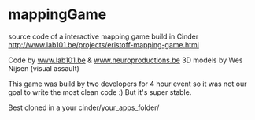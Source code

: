 mappingGame
===========

source code of a interactive mapping game build in Cinder http://www.lab101.be/projects/eristoff-mapping-game.html

Code by www.lab101.be & www.neuroproductions.be
3D models by Wes Nijsen (visual assault) 

This game was build by two developers for 4 hour event so it was not our goal to write the most clean code :)
But it's super stable.

Best cloned in a your cinder/your_apps_folder/


